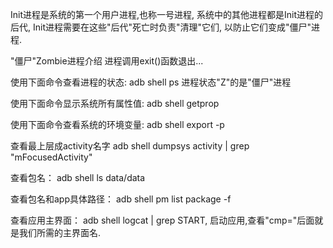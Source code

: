 Init进程是系统的第一个用户进程,也称一号进程, 系统中的其他进程都是Init进程的后代, Init进程需要在这些"后代"死亡时负责"清理"它们, 以防止它们变成"僵尸"进程.


"僵尸"Zombie进程介绍
进程调用exit()函数退出...

使用下面命令查看进程的状态:
adb shell ps
进程状态"Z"的是"僵尸"进程

使用下面命令显示系统所有属性值:
adb shell getprop

使用下面命令查看系统的环境变量:
adb shell export -p

查看最上层成activity名字
adb shell dumpsys activity | grep "mFocusedActivity"

查看包名：
adb shell ls data/data

查看包名和app具体路径：
adb shell pm list package -f

查看应用主界面：
adb shell logcat | grep START, 启动应用,查看"cmp="后面就是我们所需的主界面名.


